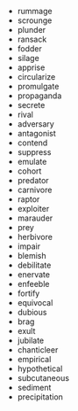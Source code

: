 - rummage
- scrounge
- plunder
- ransack
- fodder
- silage
- apprise
- circularize
- promulgate
- propaganda
- secrete
- rival
- adversary
- antagonist
- contend
- suppress
- emulate
- cohort
- predator
- carnivore
- raptor
- exploiter
- marauder
- prey
- herbivore
- impair
- blemish
- debilitate
- enervate
- enfeeble
- fortify
- equivocal
- dubious
- brag
- exult
- jubilate
- chanticleer
- empirical
- hypothetical
- subcutaneous
- sediment
- precipitation
